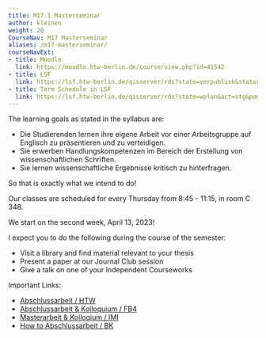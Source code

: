 ```yaml
---
title: M17.1 Masterseminar
author: kleinen
weight: 20
CourseNav: M17 Masterseminar
aliases: /m17-masterseminar/
courseNavExt:
- title: Moodle 
  link: https://moodle.htw-berlin.de/course/view.php?id=41542
- title: LSF
  link: https://lsf.htw-berlin.de/qisserver/rds?state=verpublish&status=init&vmfile=no&publishid=194588&moduleCall=webInfo&publishConfFile=webInfo&publishSubDir=veranstaltung
- title: Term Schedule in LSF
  link: https://lsf.htw-berlin.de/qisserver/rds?state=wplan&act=stg&pool=stg&P.subc=plan&k_abstgv.abstgvnr=312&idcol=k_abstgv.abstgvnr&idval=312&k_abstgv.dtxt=internationale&r_zuordabstgv.semvonint=1&r_zuordabstgv.sembisint=4&purge=n&getglobal=n&text=Internationale+Medieninformatik+%28M%29%2C+Pr%C3%BCfungsOrdnung+20162
---
```



The learning goals as stated in the syllabus are:

- Die Studierenden lernen ihre eigene Arbeit vor einer Arbeitsgruppe auf Englisch zu präsentieren und zu verteidigen.
- Sie erwerben Handlungskompetenzen im Bereich der Erstellung von wissenschaftlichen Schriften.
- Sie lernen wissenschaftliche Ergebnisse kritisch zu hinterfragen. 

So that is exactly what we intend to do! 

Our classes are scheduled for every Thursday from 8:45 - 11:15, in room C 348.

We start on the second week, April 13, 2023!

I expect you to do the following during the course of the semester:


- Visit a library and find material relevant to your thesis
- Present a paper at our Journal Club session
- Give a talk on one of your Independent Courseworks

Important Links:

- [Abschlussarbeit / HTW](https://www.htw-berlin.de/studium/studienorganisation/pruefungen-praktikum/abschlussarbeit/)
- [Abschlussarbeit & Kolloquium / FB4](https://www.f4.htw-berlin.de/studieren/abschlussarbeit-kolloquium/)
- [Masterarbeit & Kolloqium / IMI](https://imi-master.htw-berlin.de/studium/masterarbeit-kolloqium/)
- [How to Abschlussarbeit / BK](/studies/thesis/anleitung/)